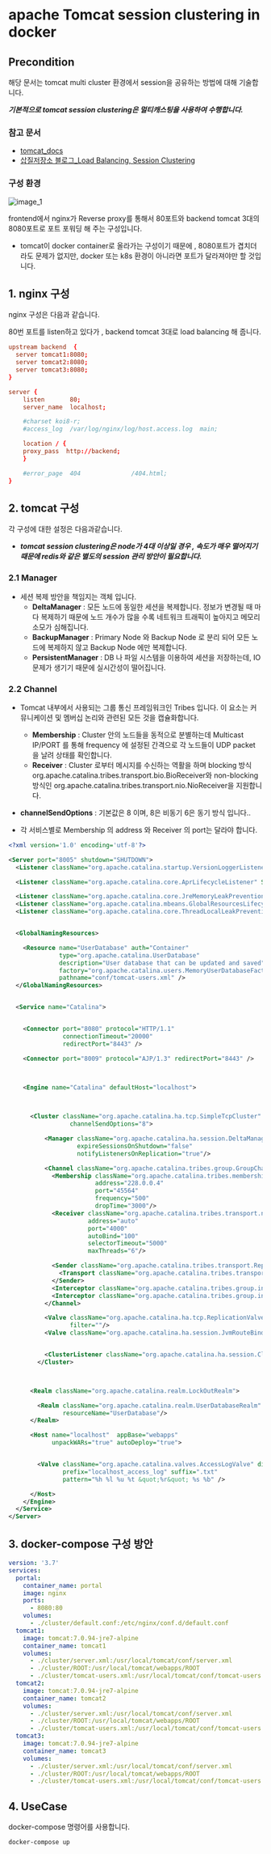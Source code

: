 # apache Tomcat session clustering in docker
## Precondition
해당 문서는 tomcat multi cluster 환경에서 session을 공유하는 방법에 대해 기술합니다.

***기본적으로 tomcat session clustering은 멀티캐스팅을 사용하여 수행합니다.***

### 참고 문서
- [tomcat_docs](https://tomcat.apache.org/tomcat-8.5-doc/cluster-howto.html)
- [삽질저장소 블로그_Load Balancing, Session Clustering](https://bingbingpa.github.io/load-balancing-session-clustering/)

### 구성 환경
![image_1][image_1]

[image_1]:./images/image_1

frontend에서 nginx가 Reverse proxy를 통해서 80포트와 backend tomcat 3대의 8080포트로 포트 포워딩 해 주는 구성입니다.
- tomcat이 docker container로 올라가는 구성이기 때문에 , 8080포트가 겹치더라도 문제가 없지만, docker 또는 k8s 환경이 아니라면 포트가 달라져야만 할 것입니다.

## 1. nginx 구성
nginx 구성은 다음과 같습니다.

80번 포트를 listen하고 있다가 , backend tomcat 3대로 load balancing 해 줍니다.

```conf
upstream backend  {
  server tomcat1:8080;
  server tomcat2:8080;
  server tomcat3:8080;
}

server {
    listen       80;
    server_name  localhost;

    #charset koi8-r;
    #access_log  /var/log/nginx/log/host.access.log  main;

    location / {
	proxy_pass  http://backend;
    }

    #error_page  404              /404.html;
}
```

## 2. tomcat 구성
각 구성에 대한 설정은 다음과같습니다.
- ***tomcat session clustering은 node가 4대 이상일 경우 , 속도가 매우 떨어지기 때문에 redis와 같은 별도의 session 관리 방안이 필요합니다.***

### 2.1 Manager
- 세션 복제 방안을 책임지는 객체 입니다.
    -   **DeltaManager** : 모든 노드에 동일한 세션을 복제합니다. 정보가 변경될 때 마다 복제하기 때문에 노드 개수가 많을 수록 네트워크 트래픽이 높아지고 메모리 소모가 심해집니다.
    - **BackupManager** : Primary Node 와 Backup Node 로 분리 되어 모든 노드에 복제하지 않고 Backup Node 에만 복제합니다.
    - **PersistentManager** : DB 나 파일 시스템을 이용하여 세션을 저장하는데, IO 문제가 생기기 때문에 실시간성이 떨어집니다.

### 2.2 Channel
- Tomcat 내부에서 사용되는 그룹 통신 프레임워크인 Tribes 입니다. 이 요소는 커뮤니케이션 및 멤버십 논리와 관련된 모든 것을 캡슐화합니다.
    - **Membership** : Cluster 안의 노드들을 동적으로 분별하는데 Multicast IP/PORT 를 통해 frequency 에 설정된 간격으로 각 노드들이 UDP packet 을 날려 상태를 확인합니다.
    - **Receiver** : Cluster 로부터 메시지를 수신하는 역활을 하며 blocking 방식 org.apache.catalina.tribes.transport.bio.BioReceiver와 non-blocking방식인 org.apache.catalina.tribes.transport.nio.NioReceiver을 지원합니다.
- **channelSendOptions** : 기본값은 8 이며, 8은 비동기 6은 동기 방식 입니다..

- 각 서비스별로 Membership 의 address 와 Receiver 의 port는 달라야 합니다.
```xml
<?xml version='1.0' encoding='utf-8'?>

<Server port="8005" shutdown="SHUTDOWN">
  <Listener className="org.apache.catalina.startup.VersionLoggerListener" />

  <Listener className="org.apache.catalina.core.AprLifecycleListener" SSLEngine="on" />

  <Listener className="org.apache.catalina.core.JreMemoryLeakPreventionListener" />
  <Listener className="org.apache.catalina.mbeans.GlobalResourcesLifecycleListener" />
  <Listener className="org.apache.catalina.core.ThreadLocalLeakPreventionListener" />


  <GlobalNamingResources>

    <Resource name="UserDatabase" auth="Container"
              type="org.apache.catalina.UserDatabase"
              description="User database that can be updated and saved"
              factory="org.apache.catalina.users.MemoryUserDatabaseFactory"
              pathname="conf/tomcat-users.xml" />
  </GlobalNamingResources>


  <Service name="Catalina">


    <Connector port="8080" protocol="HTTP/1.1"
               connectionTimeout="20000"
               redirectPort="8443" />

    <Connector port="8009" protocol="AJP/1.3" redirectPort="8443" />



    <Engine name="Catalina" defaultHost="localhost">


     
      <Cluster className="org.apache.catalina.ha.tcp.SimpleTcpCluster"
                 channelSendOptions="8">

          <Manager className="org.apache.catalina.ha.session.DeltaManager"
                   expireSessionsOnShutdown="false"
                   notifyListenersOnReplication="true"/>

          <Channel className="org.apache.catalina.tribes.group.GroupChannel">
            <Membership className="org.apache.catalina.tribes.membership.McastService"
                        address="228.0.0.4"
                        port="45564"
                        frequency="500"
                        dropTime="3000"/>
            <Receiver className="org.apache.catalina.tribes.transport.nio.NioReceiver"
                      address="auto"
                      port="4000"
                      autoBind="100"
                      selectorTimeout="5000"
                      maxThreads="6"/>

            <Sender className="org.apache.catalina.tribes.transport.ReplicationTransmitter">
              <Transport className="org.apache.catalina.tribes.transport.nio.PooledParallelSender"/>
            </Sender>
            <Interceptor className="org.apache.catalina.tribes.group.interceptors.TcpFailureDetector"/>
            <Interceptor className="org.apache.catalina.tribes.group.interceptors.MessageDispatch15Interceptor"/>
          </Channel>

          <Valve className="org.apache.catalina.ha.tcp.ReplicationValve"
                 filter=""/>
          <Valve className="org.apache.catalina.ha.session.JvmRouteBinderValve"/>


          <ClusterListener className="org.apache.catalina.ha.session.ClusterSessionListener"/>
        </Cluster>



      <Realm className="org.apache.catalina.realm.LockOutRealm">

        <Realm className="org.apache.catalina.realm.UserDatabaseRealm"
               resourceName="UserDatabase"/>
      </Realm>

      <Host name="localhost"  appBase="webapps"
            unpackWARs="true" autoDeploy="true">


        <Valve className="org.apache.catalina.valves.AccessLogValve" directory="logs"
               prefix="localhost_access_log" suffix=".txt"
               pattern="%h %l %u %t &quot;%r&quot; %s %b" />

      </Host>
    </Engine>
  </Service>
</Server>
```

## 3. docker-compose 구성 방안
```yml
version: '3.7'
services:
  portal:
    container_name: portal
    image: nginx  
    ports:
      - 8080:80
    volumes: 
      - ./cluster/default.conf:/etc/nginx/conf.d/default.conf
  tomcat1:
    image: tomcat:7.0.94-jre7-alpine
    container_name: tomcat1
    volumes:
      - ./cluster/server.xml:/usr/local/tomcat/conf/server.xml
      - ./cluster/ROOT:/usr/local/tomcat/webapps/ROOT
      - ./cluster/tomcat-users.xml:/usr/local/tomcat/conf/tomcat-users.xml
  tomcat2:
    image: tomcat:7.0.94-jre7-alpine
    container_name: tomcat2
    volumes:
      - ./cluster/server.xml:/usr/local/tomcat/conf/server.xml
      - ./cluster/ROOT:/usr/local/tomcat/webapps/ROOT
      - ./cluster/tomcat-users.xml:/usr/local/tomcat/conf/tomcat-users.xml
  tomcat3:
    image: tomcat:7.0.94-jre7-alpine
    container_name: tomcat3
    volumes:
      - ./cluster/server.xml:/usr/local/tomcat/conf/server.xml
      - ./cluster/ROOT:/usr/local/tomcat/webapps/ROOT
      - ./cluster/tomcat-users.xml:/usr/local/tomcat/conf/tomcat-users.xml 
```

## 4. UseCase
docker-compose 명령어를 사용합니다.
```bash
docker-compose up
```